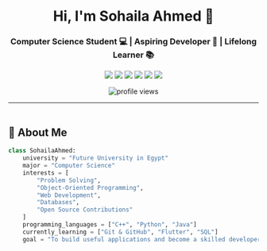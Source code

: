 <h1 align="center">Hi, I'm Sohaila Ahmed 👋</h1>
<h3 align="center">Computer Science Student 💻 | Aspiring Developer 🚀 | Lifelong Learner 📚</h3>

<p align="center">
  <a href="https://www.instagram.com/sohaila.aahmed"><img src="https://img.shields.io/badge/@sohaila.aahmed-E4405F?style=for-the-badge&logo=instagram&logoColor=white" /></a>
  <a href="https://github.com/your-github-username"><img src="https://img.shields.io/badge/GitHub-sohaila--ahmed-181717?style=for-the-badge&logo=github&logoColor=white" /></a>
  <a href="mailto:sohaila2003hany@gmail.com"><img src="https://img.shields.io/badge/Email-sohaila2003hany@gmail.com-D14836?style=for-the-badge&logo=gmail&logoColor=white" /></a>
  <a href="https://www.youtube.com/@Learn_Simply/videos"><img src="https://img.shields.io/badge/YouTube-Learn_Simply-FF0000?style=for-the-badge&logo=youtube&logoColor=white" /></a>
  <a href="https://elzero.org"><img src="https://img.shields.io/badge/Elzero%20Web%20School-0077B5?style=for-the-badge&logo=google-chrome&logoColor=white" /></a>
  <a href="https://learrnsimply.com"><img src="https://img.shields.io/badge/Learn%20Simply-Website-blueviolet?style=for-the-badge&logo=google-chrome&logoColor=white" /></a>
</p>

<p align="center">
  <img src="https://komarev.com/ghpvc/?username=your-github-username&label=Profile%20Views&color=0e75b6&style=flat" alt="profile views" />
</p>

---

<img src="https://media.giphy.com/media/3o7abKhOpu0NwenH3O/giphy.gif" width="100%" height="3px" />

## 🚀 About Me

```python
class SohailaAhmed:
    university = "Future University in Egypt"
    major = "Computer Science"
    interests = [
        "Problem Solving",
        "Object-Oriented Programming",
        "Web Development",
        "Databases",
        "Open Source Contributions"
    ]
    programming_languages = ["C++", "Python", "Java"]
    currently_learning = ["Git & GitHub", "Flutter", "SQL"]
    goal = "To build useful applications and become a skilled developer"
